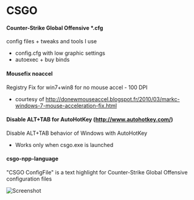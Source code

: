 CSGO
====

#### Counter-Strike Global Offensive *.cfg

config files + tweaks and tools I use

- config.cfg with low graphic settings
- autoexec + buy binds


#### Mousefix noaccel

Registry Fix for win7+win8 for no mouse accel - 100 DPI
- courtesy of http://donewmouseaccel.blogspot.fr/2010/03/markc-windows-7-mouse-acceleration-fix.html

#### Disable ALT+TAB for AutoHotKey (http://www.autohotkey.com/)

Disable ALT+TAB behavior of Windows with AutoHotKey 
- Works only when csgo.exe is launched 

#### csgo-npp-language 

"CSGO ConfigFile" is a text highlight for Counter-Strike Global Offensive configuration files

![Screenshot](http://i.imgur.com/a697ncN.png)
